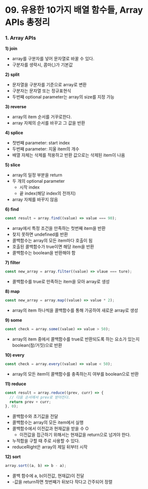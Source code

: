 # 09. 유용한 10가지 배열 함수들, Array APIs 총정리



### 1. Array APIs

**1) join**

* array를 구분자를 넣어 문자열로 바꿀 수 있다.
* 구분자를 생략시, 콤마(,)가 기본값

**2) split**

* 문자열을 구분자를 기준으로 array로 변환
* 구분자는 문자열 또는 정규표현식
* 두번째 optional parameter는 array의 size를 지정 가능

**3) reverse**

* array의 item 순서를 거꾸로한다.
* array 자체의 순서를 바꾸고 그 값을 반환

**4) splice**

* 첫번째 parameter: start index
* 두번째 parameter: 지울 item의 개수
* 배열 자체는 삭제를 적용하고 반환 값으로는 삭제된 item이 나옴

**5) slice**

* array의 일정 부분을 return
* 두 개의 optional parameter
  * 시작 index
  * 끝 index(해당 index의 전까지)
* array 자체를 바꾸지 않음

**6) find**

```javascript
const result = array.find((value) => value === 90);
```

* array에서 특정 조건을 만족하는 첫번째 item을 반환
* 찾지 못하면 undefined를 반환
* 콜백함수는 array의 모든 item마다 호출이 됨
* 호출된 콜백함수가 true이면 해당 item을 반환
* 콜백함수는 boolean을 반환해야 함

**7) filter**

```javascript
const new_array = array.filter((value) => vlaue === ture);
```

* 콜백함수를 true로 만족하는 item을 모아 array로 생성

**8) map**

```javascript
const new_array = array.map((value) => value * 2);
```

* array의 item 하나씩을 콜백함수를 통해 가공하여 새로운 array로 생성

**9) some**

```javascript
const check = array.some((value) => value > 50);
```

* array의 item 중에서 콜백함수를 true로 반환되도록 하는 요소가 있는지 boolean(참/거짓)으로 반환

**10) every**

```javascript
const check = array.every((value) => value < 50);
```

* array의 모든 item이 콜백함수를 충족하는지 여부를 boolean으로 반환

**11) reduce**

```javascript
const result = array.reduce((prev, curr) => {
  // 다음 순서에서 prev로 받아진다.
  return prev + curr;
}, 0);
```

* 콜백함수와 초기값을 전달
* 콜백함수는 array의 모든 item에서 실행
* 콜백함수에서 이전값과 현재값을 받을 수 O
  * 이전값을 접근하기 위해서는 현재값을 return으로 넘겨야 한다.
* 누적합을 구할 때 주로 사용할 수 있다.
* reduceRight은 array의 제일 뒤부터 시작

**12) sort**

```javascript
array.sort((a, b) => b - a);
```

* 콜백 함수에 a, b(이전값, 현재값)이 전달
* \-값을 return하면 첫번째가 뒤보다 작다고 간주되어 정렬
